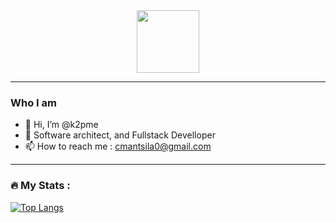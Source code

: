 <div id="header" align="center">
  <img src="https://media.giphy.com/media/M9gbBd9nbDrOTu1Mqx/giphy.gif" width="100"/>
</div>

---
### Who I am
- 👋 Hi, I’m @k2pme
- 👀 Software architect, and Fullstack Develloper 
- 📫 How to reach me : cmantsila0@gmail.com


---
### :fire: My Stats :

<!---[![GitHub Streak](http://github-readme-streak-stats.herokuapp.com?user=itsZed0&theme=dark&background=000000)](https://git.io/streak-stats)-->


[![Top Langs](https://github-readme-stats.vercel.app/api/top-langs/?username=k2pme&layout=compact&theme=vision-friendly-dark)](https://github.com/anuraghazra/github-readme-stats)

<!---
k2pme/k2pme is a ✨ special ✨ repository because its `README.md` (this file) appears on your GitHub profile.
You can click the Preview link to take a look at your changes.
--->
